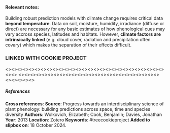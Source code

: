 #### **Relevant notes**:
Building robust prediction models with climate change requires critical data **beyond temperature**. Data on soil, moisture, humidity, irradiance (diffuse or direct) are necessary for any basic estimates of how phenological cues may vary accross species, latitudes and habitats. However, **climate factors are intrinsically linked** (e.g. cloud cover, radiation and precipitation often covary) which makes the separation of their effects difficult. 

### LINKED WITH COOKIE PROJECT
<><><><><><><><><><><><><><><><><><><><><><><><><><><><><>
<><><><><><><><><><><><><><><><><><><><><><><><><><><><><>
##### References
**Cross references**:
**Source**: Progress towards an interdisciplinary science of plant phenology: building predictions across space, time and species diversity
**Authors**: Wolkovich, Elizabeth; Cook, Benjamin; Davies, Jonathan
**Year**: 2013
**Location**: Zotero
**Keywords**:  #treecookieproject
**Added to slipbox on**: 18 October 2024. 
